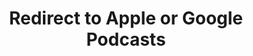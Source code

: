 ---
title: Redirect to Apple or Google Podcasts
redirect_from:
- /078r/
- /zadnja/
redirect_to: https://pod.fo/e/176945
---